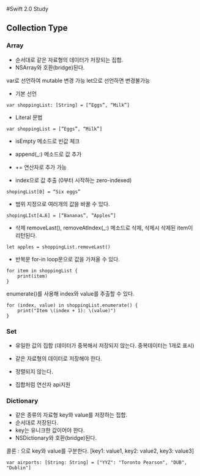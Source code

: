#Swift 2.0 Study

## Collection Type

### Array
- 순서대로 같은 자료형의 데이터가 저장되는 집합.
- NSArray와 호환(bridge)된다.

var로 선언하여 mutable 변경 가능
let으로 선언하면 변경불가능 

- 기본 선언
```
var shoppingList: [String] = [“Eggs”, “Milk”]
```
- Literal 문법
```
var shoppingList = [“Eggs”, “Milk”]
```
- isEmpty 메소드로 빈값 체크
- append(_:) 메소드로 값 추가

- += 연산자로 추가 가능
- index으로 값 추출 (0부터 시작하는 zero-indexed)
```
shopingList[0] = “Six eggs”
```
- 범위 지정으로 여러개의 값을 바꿀 수 있다.
```
shopingLIst[4…6] = [“Bananas”, “Apples”]
```
- 삭제
removeLast(), removeAtIndex(_:) 메소드로 삭제, 삭제시 삭제된 item이 리턴된다.
```
let apples = shoppingList.removeLast()
```

- 반복문
for-in loop문으로 값을 가져올 수 있다.
```
for item in shoppingList {
	print(item)
}
```
enumerate()를 사용해 index와 value를 추출할 수 있다.
```
for (index, value) in shoppingList.enumerate() {
    print("Item \(index + 1): \(value)")
}
```

### Set
- 유일한 값의 집합 (데이터가 중복해서 저장되지 않는다. 중복데이터는 1개로 표시)
- 같은 자료형의 데이터로 저장해야 한다.
- 정렬되지 않는다.

- 집합처럼 연산자 api지원

### Dictionary
- 같은 종류의 자료형  key와 value를 저장하는 집합.
- 순서대로 저장된다.
- key는 유니크한 값이어야 한다.
- NSDictionary와 호환(bridge)된다.
 
 
콜론 : 으로 key와 value를 구분한다.
[key1: value1, key2: value2, key3: value3]

    var airports: [String: String] = ["YYZ": "Toronto Pearson", "DUB", "Dublin"]
